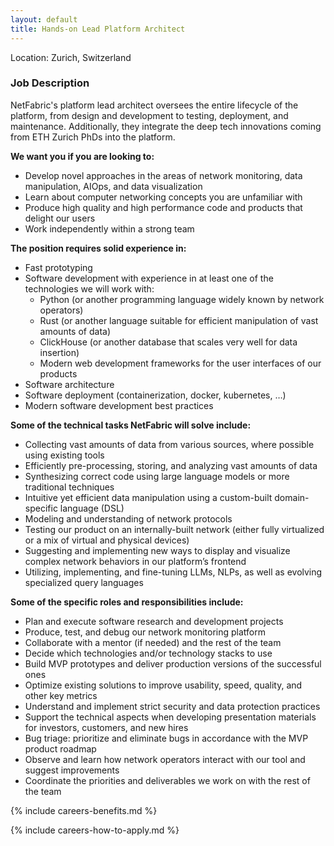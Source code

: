 ```yaml
---
layout: default
title: Hands-on Lead Platform Architect
---
```


Location: Zurich, Switzerland

### Job Description

NetFabric's platform lead architect oversees the entire lifecycle of the platform, from design and development to testing, deployment, and maintenance. Additionally, they integrate the deep tech innovations coming from ETH Zurich PhDs into the platform.


**We want you if you are looking to:**

- Develop novel approaches in the areas of network monitoring, data manipulation, AIOps, and data visualization
- Learn about computer networking concepts you are unfamiliar with
- Produce high quality and high performance code and products that delight our users
- Work independently within a strong team

**The position requires solid experience in:**

- Fast prototyping
- Software development with experience in at least one of the technologies we will work with:
  - Python (or another programming language widely known by network operators)
  - Rust (or another language suitable for efficient manipulation of vast amounts of data)
  - ClickHouse (or another database that scales very well for data insertion)
  - Modern web development frameworks for the user interfaces of our products
- Software architecture
- Software deployment (containerization, docker, kubernetes, …)
- Modern software development best practices

**Some of the technical tasks NetFabric will solve include:**

- Collecting vast amounts of data from various sources, where possible using existing tools
- Efficiently pre-processing, storing, and analyzing vast amounts of data
- Synthesizing correct code using large language models or more traditional techniques
- Intuitive yet efficient data manipulation using a custom-built domain-specific language (DSL)
- Modeling and understanding of network protocols
- Testing our product on an internally-built network (either fully virtualized
  or a mix of virtual and physical devices)
- Suggesting and implementing new ways to display and visualize complex network behaviors in our platform’s frontend
- Utilizing, implementing, and fine-tuning LLMs, NLPs, as well as evolving specialized query languages

**Some of the specific roles and responsibilities include:**

- Plan and execute software research and development projects
- Produce, test, and debug our network monitoring platform
- Collaborate with a mentor (if needed) and the rest of the team
- Decide which technologies and/or technology stacks to use
- Build MVP prototypes and deliver production versions of the successful ones
- Optimize existing solutions to improve usability, speed, quality, and other key metrics
- Understand and implement strict security and data protection practices
- Support the technical aspects when developing presentation materials for investors, customers, and new hires
- Bug triage: prioritize and eliminate bugs in accordance with the MVP product roadmap
- Observe and learn how network operators interact with our tool and suggest improvements
- Coordinate the priorities and deliverables we work on with the rest of the team

<!-- ### About us

NetFabric is a startup building a platform for unlocking real-time reasoning & Artificial Intelligence for IT Operations (AIOps) across all aspects of data networks. Our technology pushes the frontiers of network understanding and reasoning across data sources.

We are building up a strong team with great people including serial entrepreneurs, ETH PhD holders, and ETH professors. -->

{% include careers-benefits.md %}

{% include careers-how-to-apply.md %}